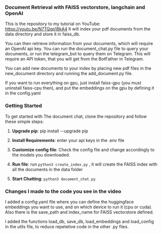 ### Document Retrieval with FAISS vectorstore, langchain and OpenAI

This is the repository to my tutorial on YouTube: https://youtu.be/N7TQgp18kA4
It will index your pdf documents from the data directory and store it in faiss_db.

You can then retrieve information from your documents, which will require an OpenAI api key.
You can run the document_chat.py file to query your documents, or run the 
telegram_bot to query them on Telegram. This will require an API token, that you will get
from the BotFather in Telegram.

You can add new documents to your index by placing new pdf files in the new_document directory and
running the add_document.py file.

If you want to run everything on gpu, just install faiss-gpu (you must uninstall faiss-cpu then),
and put the embeddings on the gpu by defining it in the config.yaml

### Getting Started

To get started with The document chat, clone the repository and follow these simple steps:

1. **Upgrade pip**: pip install --upgrade pip

2. **Install Requirements**: enter your api keys in the .env file

3. **Customize config file**: Check the config file and change accordingly to the models you downloaded.

4. **Run file**: run ```python3 create_index.py``` , it will create the FAISS index with all the documents in the data folder

5. **Start Chatting**: ```python3 document_chat.py```


### Changes I made to the code you see in the video

I added a config.yaml file where you can define the huggingface embeddings you want to use, and on which device to run it (cpu or cuda).
Also there is the save_path and index_name for FAISS vectorstore defined.

I added the functions load_db, save_db, load_embeddings and load_config in the utils file, to reduce repetetive code in the other .py files.